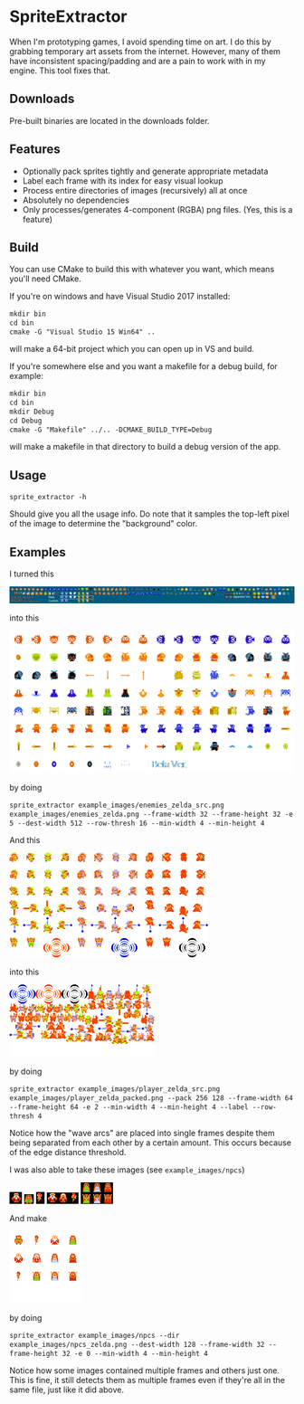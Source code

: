 # SpriteExtractor
When I'm prototyping games, I avoid spending time on art. I do this by grabbing temporary art assets from the internet.
However, many of them have inconsistent spacing/padding and are a pain to work with in my engine. This tool fixes that.

## Downloads
Pre-built binaries are located in the downloads folder.

## Features
* Optionally pack sprites tightly and generate appropriate metadata
* Label each frame with its index for easy visual lookup
* Process entire directories of images (recursively) all at once
* Absolutely no dependencies
* Only processes/generates 4-component (RGBA) png files. (Yes, this is a feature)

## Build
You can use CMake to build this with whatever you want, which means you'll need CMake.

If you're on windows and have Visual Studio 2017 installed:

```
mkdir bin
cd bin
cmake -G "Visual Studio 15 Win64" ..
```
will make a 64-bit project which you can open up in VS and build.

If you're somewhere else and you want a makefile for a debug build, for example:

```
mkdir bin
cd bin
mkdir Debug
cd Debug
cmake -G "Makefile" ../.. -DCMAKE_BUILD_TYPE=Debug
```

will make a makefile in that directory to build a debug version of the app.

## Usage
```
sprite_extractor -h
```
Should give you all the usage info.
Do note that it samples the top-left pixel of the image to determine the "background" color.

## Examples

I turned this

![Alt text](example_images/enemies_zelda_src.png?raw=true "Zelda Enemies")

into this

![Alt text](example_images/enemies_zelda.png?raw=true "Zelda Enemies Cleaned Up")

by doing

```
sprite_extractor example_images/enemies_zelda_src.png example_images/enemies_zelda.png --frame-width 32 --frame-height 32 -e 5 --dest-width 512 --row-thresh 16 --min-width 4 --min-height 4
```

And this

![Alt text](example_images/player_zelda_src.png?raw=true "Zelda Player")

into this

![Alt text](example_images/player_zelda_packed.png?raw=true "Zelda Player Cleaned Up")

by doing

```
sprite_extractor example_images/player_zelda_src.png example_images/player_zelda_packed.png --pack 256 128 --frame-width 64 --frame-height 64 -e 2 --min-width 4 --min-height 4 --label --row-thresh 4
```

Notice how the "wave arcs" are placed into single frames despite them being separated from each other by a certain amount.
This occurs because of the edge distance threshold.

I was also able to take these images (see `example_images/npcs`)

![Alt text](example_images/npcs/1.png?raw=true "Zelda NPC")
![Alt text](example_images/npcs/2.png?raw=true "Zelda NPC")
![Alt text](example_images/npcs/3.png?raw=true "Zelda NPC")
![Alt text](example_images/npcs/4.png?raw=true "Zelda NPC")
![Alt text](example_images/npcs/5.png?raw=true "Zelda NPC")

And make

![Alt text](example_images/npcs_zelda.png?raw=true "Zelda NPC")

by doing

```
sprite_extractor example_images/npcs --dir example_images/npcs_zelda.png --dest-width 128 --frame-width 32 --frame-height 32 -e 0 --min-width 4 --min-height 4
```

Notice how some images contained multiple frames and others just one. This is fine, it still detects them as multiple frames even if they're all in the same file, just like it did above.
